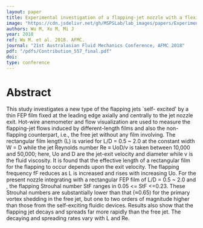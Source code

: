 ```yaml
---
layout: paper
title: Experimental investigation of a flapping-jet nozzle with a flexible film at exit
image: "https://cdn.jsdelivr.net/gh/MSPSLab/lab_images/papers/Experimental-investigation.png"
authors: Wu M, Xu M, Mi J
year: 2018
ref: Wu M. et al. 2018. AFMC.
journal: "21st Australasian Fluid Mechanics Conference, AFMC 2018"
pdf: "/pdfs/Contribution_557_final.pdf"
doi: 
type: conference
---
```


# Abstract

This study investigates a new type of the flapping jets `self- excited' by a thin FEP film fixed at the leading edge axially and centrally to the jet nozzle exit. Hot-wire anemometer and flow visualization are used to measure the flapping-jet flows induced by different-length films and also the non-flapping counterpart, i.e., the free jet without any film involving. The rectangular film length (L) is varied for L/D = 0.5 ~ 2.0 at the constant width W = D while the jet Reynolds number Re ≡ UoD/v is taken between 10,000 and 50,000; here, Uo and D are the jet-exit velocity and diameter while v is the fluid viscosity. It is found that the effective length of a rectangular film for the flapping to occur depends upon the exit velocity. The flapping frequency fF reduces as L is increased and rises with increasing Uo. For the present nozzle integrating with a rectangular FEP film of L/D = 0.5 ~ 2.0 and , the flapping Strouhal number StF ranges in 0.05 <= StF <=0.23. These Strouhal numbers are substantially lower than that (≈0.65) for the primary vortex shedding in the free jet, but one to two orders of magnitude higher than those from the self-exciting fluidic devices.  Results also show that the flapping jet decays and spreads far more rapidly than the free jet. The decaying and spreading rates vary with L and Re.